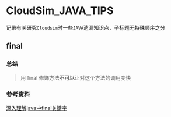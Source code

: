 # CloudSim_JAVA_TIPS

记录有关研究`Cloudsim`时一些`JAVA`遗漏知识点，子标题无特殊顺序之分

## final

### 总结

> 用 final 修饰方法**不可以**让对这个方法的调用变快

### 参考资料

[深入理解java中final关键字](https://zhuanlan.zhihu.com/p/88775601)